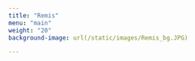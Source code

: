 ```yaml
---
title: "Remis"
menu: "main"
weight: "20"
background-image: url(/static/images/Remis_bg.JPG)

---
```

